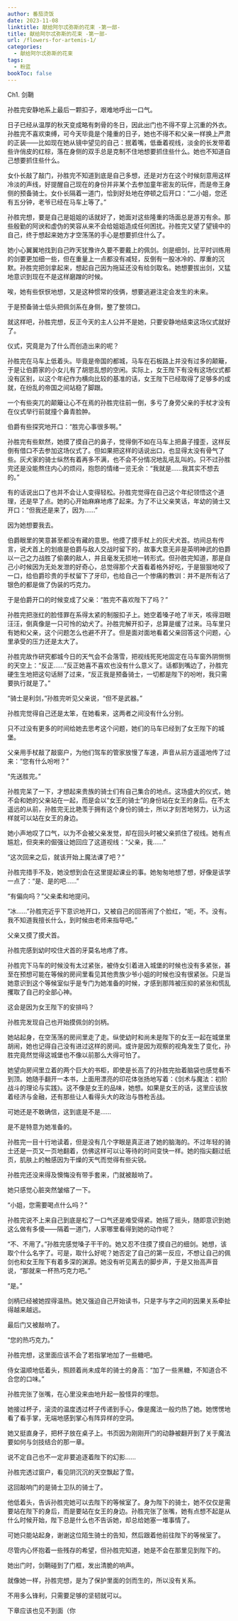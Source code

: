 ```yaml
---
author: 番茄烫饭
date: 2023-11-08
linktitle: 献给阿尔忒弥斯的花束 -第一部-
title: 献给阿尔忒弥斯的花束 -第一部-
url: /flowers-for-artemis-1/
categories:
  - 献给阿尔忒弥斯的花束
tags:
  - 粉蓝
bookToc: false
---
```


Ch1. 剑鞘




孙胜完安静地系上最后一颗扣子，艰难地呼出一口气。

日子已经从温厚的秋天变成略有刺骨的冬日，因此出门也不得不穿上沉重的外衣。孙胜完不喜欢束缚，可今天毕竟是个隆重的日子，她也不得不和父亲一样换上严肃的正装——比如现在她从镜中望见的自己：抿着嘴，低垂着视线，淡金的长发带着些许俏皮的红棕，落在身侧的双手总是克制不住地想要抓住些什么。她也不知道自己想要抓住些什么。

女仆长敲了敲门，孙胜完不知道到底是自己多想，还是对方在这个时候刻意用这样冷淡的声线，好提醒自己现在的身份并非某个去参加童年密友的玩伴，而是帝王身侧的预备骑士。女仆长隔着一道门，恰到好处地在停顿之后开口：“二小姐，您还有五分钟，老爷已经在马车上等了。”

孙胜完想，要是自己是姐姐的话就好了，她面对这些隆重的场面总是游刃有余。那些殷勤的阿谀和虚伪的笑容从来不会给姐姐造成任何困扰。孙胜完又望了望镜中的自己，终于想起来她方才空荡荡的手心是想要抓住什么了。

她小心翼翼地找到自己昨天犹豫许久要不要戴上的佩剑。剑是细剑，比平时训练用的剑要更加细一些，但在重量上一点都没有减轻，反倒有一股冰冷的、厚重的沉默。孙胜完把剑拿起来，想起自己因为拖延还没有给剑取名。她想要拔出剑，又猛地意识到现在不是这样磨蹭的时候。

唉，她有些恹恹地想，又是这种惯常的伎俩，想要逃避注定会发生的未来。

于是预备骑士低头把佩剑系在身侧，整了整领口。

就这样吧，孙胜完想，反正今天的主人公并不是她，只要安静地结束这场仪式就好了。
 


仪式，究竟是为了什么而创造出来的呢？

孙胜完在马车上低着头。毕竟是帝国的都城，马车在石板路上并没有过多的颠簸，于是让伯爵家的小女儿有了胡思乱想的空闲。实际上，女王陛下有没有这场仪式都没有区别，以这个年纪作为横向比较的基准的话，女王陛下已经取得了足够多的成就，在纷乱的帝国之间站稳了脚跟。

一个有些突兀的颠簸让心不在焉的孙胜完往前一倒，多亏了身旁父亲的手杖才没有在仪式举行前就撞个鼻青脸肿。

伯爵有些探究地开口：“胜完心事很多啊。”

孙胜完有些默然，她摸了摸自己的鼻子，觉得倒不如在马车上把鼻子撞歪，这样反倒有借口不去参加这场仪式了。但如果把这样的话说出口，也显得太没有骨气了些。灰犬家的骑士纵然有着再多不满，也不会不分情况地乱吼乱叫的。只不过孙胜完还是没能熬住内心的烦闷，抱怨的情绪一览无余：“我就是……我其实不想去的。”

有的话说出口了也并不会让人变得轻松。孙胜完觉得在自己这个年纪领悟这个道理，还是早了点。她的心开始麻麻地疼了起来。为了不让父亲笑话，年幼的骑士又开口：“但我还是来了，因为……”

因为她想要我去。

伯爵眼里的笑意甚至都没有藏的意思。他摸了摸手杖上的灰犬犬首。坊间总有传言，说犬首上的划痕是伯爵与敌人交战时留下的，故事大意无非是英明神武的伯爵以一己之力战胜了偷袭的敌人，并且毫发无损地一转形式。但孙胜完知道，那是自己小时候因为无处发泄的好奇心，总觉得那个犬首看着格外好吃，于是狠狠地咬了一口，给伯爵珍贵的手杖留下了牙印，也给自己一个惨痛的教训：并不是所有沾了银色的都是做了伪装的巧克力。

于是伯爵开口的时候变成了父亲：“胜完不喜欢陛下了吗？”

孙胜完把涨红的脸怪罪在系得太紧的制服扣子上。她空着嗓子呛了半天，咳得泪眼汪汪，倒真像是一只可怜的幼犬了。孙胜完解开扣子，总算是缓了过来。马车里只有她和父亲，这个问题怎么也避不开了。但是面对面地看着父亲回答这个问题，心里承受的压力还是太大了。

孙胜完故作研究都城今日的天气会不会落雪，把视线死死地固定在马车窗外阴恻恻的天空上：“反正……”反正她喜不喜欢也没有什么意义了。话都到嘴边了，孙胜完硬生生地把这句话掰了过来，“反正我是预备骑士，一切都是陛下的吩咐，我只需要执行就是了。”

“骑士是利剑，”孙胜完听见父亲说，“但不是武器。”

孙胜完觉得自己还是太笨，在她看来，这两者之间没有什么分别。

只不过没有更多的时间给她去思考这个问题，她们的马车已经到了女王陛下的城堡。

父亲用手杖敲了敲窗户，为他们驾车的管家放慢了车速，声音从前方遥遥地传了过来：“您有什么吩咐？”

“先送胜完。”

孙胜完呆了一下，才想起来贵族的骑士们有自己集合的地点。这场盛大的仪式，她不会和她的父亲站在一起，而是会以“女王的骑士”的身份站在女王的身后。在不太遥远的从前，孙胜完无比艳羡于拥有这个身份的骑士，所以才刻苦地努力，认为这样就可以站在女王的身边。

她小声地叹了口气，以为不会被父亲发觉，却在回头时被父亲抓住了视线。她有点尴尬，但突来的倔强让她回应了这道视线：“父亲，我……”

“这次回来之后，就该开始上魔法课了吧？”

孙胜完措手不及，她没想到会在这里提起课业的事。她匆匆地想了想，好像是该学一点了：“是、是的吧……”

“有偏向吗？”父亲柔和地提问。

“冰……”孙胜完近乎下意识地开口，又被自己的回答闹了个脸红，“呃，不。没有。我不知道我擅长什么，到时候由老师来指导吧。”

父亲又摸了摸犬首。

孙胜完感到幼时咬住犬首的牙莫名地疼了疼。
 


孙胜完下马车的时候没有太过紧张，被侍女引着进入城堡的时候也没有多紧张，甚至在预想可能在等候的房间里看见其他贵族少爷小姐的时候也没有很紧张。只是当她意识到这个等候室似乎是专门为她准备的时候，才感到那阵被压抑的紧张和慌乱攫取了自己的全部心神。

这会是因为女王陛下的安排吗？

孙胜完发现自己也开始摸佩剑的剑柄。

她站起身，在空荡荡的房间里走了走。纵使幼时和尚未是陛下的女王一起在城堡里胡闹，她也记得自己没有进过这样的房间。或许是因为观察的视角发生了变化，孙胜完竟然觉得这城堡也不像以前那么大得可怕了。

她望向房间里立着的两个巨大的书柜，即使是长高了的孙胜完抬着脑袋也感觉看不到顶。她随手翻开一本书，上面用漂亮的印花体张扬地写着：《剑术与魔法：初阶战斗的理论与实践》。这不像是女王的品味，她想。如果是女王的话，这里应该放着经济与金融，还有那些让人看得头大的政治与唇枪舌战。

可她还是不敢确信，这到底是不是……

是不是特意为她准备的。

孙胜完一目十行地读着，但是没有几个字眼是真正进了她的脑海的。不过年轻的骑士还是一页又一页地翻着，仿佛这样可以让等待的时间变快一样。她的指尖翻过纸页，肌肤上的触感因为干燥的天气而觉得有些尖锐。

孙胜完还没来得及懊悔没有带手套来，门就被敲响了。

她只感觉心脏突然皱缩了一下。

“小姐，您需要喝点什么吗？”

孙胜完说不上来自己到底是松了一口气还是难受得紧。她摇了摇头，随即意识到她这么做有多傻——隔着一道门，人家哪里看得到她的动作呢？

“不、不用了。”孙胜完感觉嗓子干干的。她又忍不住摸了摸自己的细剑。她想，该取个什么名字了。可是，取什么好呢？她否定了自己的第一反应，不想让自己的佩剑也和女王陛下有着多深的渊源。她没有听见离去的脚步声，于是又抬高声音说，“那就来一杯热巧克力吧。”

“是。”

剑柄已经被她捏得温热。她又强迫自己开始读书，只是字与字之间的因果关系牵扯得越来越远。

最后门又被敲响了。

“您的热巧克力。”

孙胜完想，这里面应该不会了若指掌地加了一些糖吧。

侍女温顺地低着头，照顾着尚未成年的骑士的身高：“加了一些黑糖，不知道合不合您的口味。”

孙胜完张了张嘴，在心里没来由地升起一股怪异的埋怨。

她接过杯子，滚烫的温度透过杯子传递到手心，像是魔法一般灼热了她。她愣愣地看了看手掌，无端地感到掌心有阵异样的空洞。

她又挺直身子，把杯子放在桌子上。书页因为刚刚开门的动静被翻开到了关于魔法要如何与剑技结合的那一章。

说不定自己也不一定非要追逐着陛下的幻影……

孙胜完透过窗户，看见阴沉沉的天空飘起了雪。

这回敲响门的是骑士卫队的骑士了。

他低着头，告诉孙胜完她可以去陛下的等候室了。身为陛下的骑士，她不仅仅是需要站在陛下的身后，而是要站在女王的身边。孙胜完张了张嘴，她有点想不起是从什么时候开始，陛下总是什么也不告诉她，却总给她塞一堆事情了。

可她只能站起身，谢谢这位陌生骑士的告知，然后跟着他前往陛下的等候室了。

尽管内心怀抱着一些残存的希望，但孙胜完知道，她是不会在那里见到陛下的。

她出门时，剑鞘碰到了门框，发出清脆的响声。
 


就像她一样，孙胜完想，是为了保护里面的剑而生的，所以没有关系。

不用多么锋利，只需要足够的坚韧就可以。



下章应该也见不到面（你 

